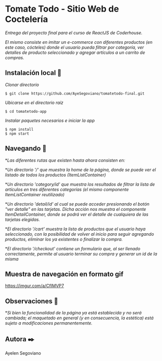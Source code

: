 # Tomate Todo - Sitio Web de Coctelería

_Entrega del proyecto final para el curso de ReactJS de Coderhouse._

_El mismo consiste en imitar un e-commerce con diferentes productos (en este caso, cócteles) donde el usuario pueda filtrar por categoría, ver detalles de producto seleccionado y agregar artículos a un carrito de compras._

## Instalación local 🔧

_Clonar directorio_

```
$ git clone https://github.com/AyeSegoviano/tomatetodo-final.git
```

_Ubicarse en el directorio raíz_

```
$ cd tomatetodo-app
```

_Instalar paquetes necesarios e iniciar la app_

```
$ npm install
$ npm start
```

## Navegando 🚢

*_Las diferentes rutas que existen hasta ahora consisten en:_

*_Un directorio '/' que muestra la home de la página, donde se puede ver el listado de todos los productos (ItemListContainer)_

*_Un directorio 'category/id' que muestra los resultados de filtrar la lista de artículos en tres diferentes categorías (el mismo componente ItemListContainer reutilizado)_

*_Un directorio 'detail/id' al cual se puede acceder presionando el botón "ver detalle" en las tarjetas. Dicha acción nos muestra el componente ItemDetailContainer, donde se podrá ver el detalle de cualquiera de las tarjetas elegidas._

*_El directorio '/cart' muestra la lista de productos que el usuario haya seleccionado, con la posibilidad de volver al inicio para seguir agregando productos, eliminar los ya existentes o finalizar la compra._

*_El directorio '/checkout' contiene un formulario que, al ser llenado correctamente, permite al usuario terminar su compra y generar un id de la misma_

## Muestra de navegación en formato gif

https://imgur.com/a/CfIMVP7

## Observaciones 🧐

*_Si bien la funcionalidad de la página ya está establecida y no será cambiada; el maquetado en general (y en consecuencia, la estética) está sujeto a modificaciones permanentemente._

## Autora ✒️

Ayelen Segoviano
